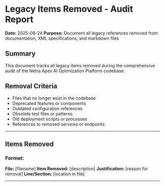 # Legacy Items Removed - Audit Report
**Date:** 2025-08-24
**Purpose:** Document all legacy references removed from documentation, XML specifications, and markdown files

## Summary
This document tracks all legacy items removed during the comprehensive audit of the Netra Apex AI Optimization Platform codebase.

## Removal Criteria
- Files that no longer exist in the codebase
- Deprecated features or components
- Outdated configuration references
- Obsolete test files or patterns
- Old deployment scripts or processes
- References to removed services or endpoints

---

## Items Removed

### Format: 
**File:** [filename]
**Item Removed:** [description]
**Justification:** [reason for removal]
**Line/Section:** [location in file]

---

